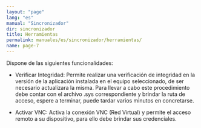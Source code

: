 ```yaml
---
layout: "page"
lang: "es"
manual: "Sincronizador"
dir: sincronizador
title: Herramientas
permalink: manuales/es/sincronizador/herramientas/
name: page-7
---
```


Dispone de las siguientes funcionalidades:

- Verificar Integridad: Permite realizar una verificación de integridad en la versión de la aplicación instalada en el equipo seleccionado, de ser necesario actualizara la misma.
Para llevar a cabo este procedimiento debe contar con el archivo .sys correspondiente y brindar la ruta de acceso, espere a terminar, puede tardar varios minutos en concretarse.

- Activar VNC: Activa la conexión VNC (Red Virtual) y permite el acceso remoto a su dispositivo, para ello debe brindar sus credenciales.